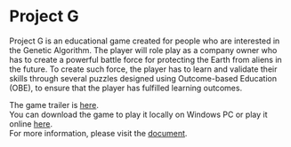 # Project G
Project G is an educational game created for people who are interested in the Genetic Algorithm. The player will role play as a company owner who has to create a powerful battle force for protecting the Earth from aliens in the future. To create such force, the player has to learn and validate their skills through several puzzles designed using Outcome-based Education (OBE), to ensure that the player has fulfilled learning outcomes.  

The game trailer is [here](https://www.youtube.com/watch?v=V0baJzuEUR0).  
You can download the game to play it locally on Windows PC or play it online [here](https://pnwhyistillhere.itch.io/project-g-educational-game-for-learning-genetic-algorithm).  
For more information, please visit the [document](Document/Rendered).
